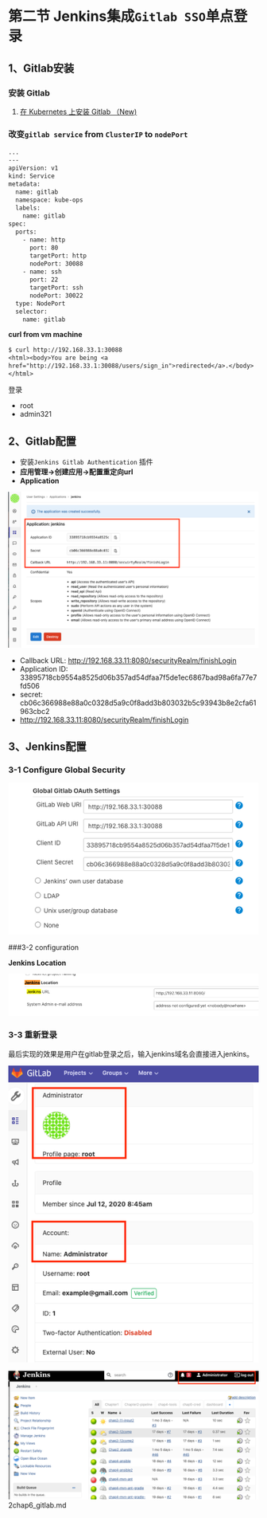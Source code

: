 # 第二节 Jenkins集成`Gitlab SSO`单点登录


## 1、Gitlab安装

### 安装 Gitlab 

1. [在 Kubernetes 上安装 Gitlab （New)](https://github.com/Chao-Xi/JacobTechBlog/blob/master/k8s_dev/k8s_gitlab/6k8s_gitlab_install.md)

### 改变`gitlab service` from `ClusterIP` to `nodePort` 

```
...
---
apiVersion: v1
kind: Service
metadata:
  name: gitlab
  namespace: kube-ops
  labels:
    name: gitlab
spec:
  ports:
    - name: http
      port: 80
      targetPort: http
      nodePort: 30088
    - name: ssh
      port: 22
      targetPort: ssh
      nodePort: 30022
  type: NodePort
  selector:
    name: gitlab
```

**curl from vm machine**

```
$ curl http://192.168.33.1:30088
<html><body>You are being <a href="http://192.168.33.1:30088/users/sign_in">redirected</a>.</body></html>
```

登录

* root
* admin321

## 2、Gitlab配置

* 安装`Jenkins Gitlab Authentication` 插件
* **应用管理->创建应用->配置重定向url** 
* **Application**

![Alt Image Text](../images/chp6_2_1.png "Body image")

* Callback URL: http://192.168.33.11:8080/securityRealm/finishLogin
* Application ID: 33895718cb9554a8525d06b357ad54dfaa7f5de1ec6867bad98a6fa77e7fd506
* secret: cb06c366988e88a0c0328d5a9c0f8add3b803032b5c93943b8e2cfa61963cbc2
* http://192.168.33.11:8080/securityRealm/finishLogin



## 3、Jenkins配置

### 3-1 Configure Global Security

![Alt Image Text](../images/chp6_2_2.png "Body image")

###3-2 configuration

**Jenkins Location**

![Alt Image Text](../images/chp6_2_3.png "Body image")

### 3-3 重新登录

最后实现的效果是用户在gitlab登录之后，输入jenkins域名会直接进入jenkins。

![Alt Image Text](../images/chp6_2_4.png "Body image")

![Alt Image Text](../images/chp6_2_5.png "Body image")
2chap6_gitlab.md